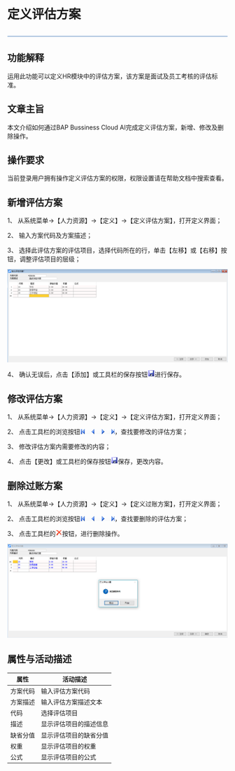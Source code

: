 # 定义评估方案 

![img](zsk_rlzy_dy/common/headLine.png) 

## 功能解释 

运用此功能可以定义HR模块中的评估方案，该方案是面试及员工考核的评估标准。

## 文章主旨 

本文介绍如何通过BAP Bussiness Cloud AI完成定义评估方案，新增、修改及删除操作。

## 操作要求 

当前登录用户拥有操作定义评估方案的权限，权限设置请在帮助文档中搜索查看。

## 新增评估方案 

1、 从系统菜单->【人力资源】->【定义】->【定义评估方案】，打开定义界面； 

2、 输入方案代码及方案描述；

3、 选择此评估方案的评估项目，选择代码所在的行，单击【左移】或【右移】按钮，调整评估项目的层级；

![img](zsk_rlzy_dy/8.1.png)

4、 确认无误后，点击【添加】或工具栏的保存按钮![img](zsk_rlzy_dy/common/保存.png)进行保存。

## 修改评估方案 

1、 从系统菜单->【人力资源】->【定义】->【定义评估方案】，打开定义界面；

2、 点击工具栏的浏览按钮![img](zsk_rlzy_dy/common/翻页.png)，查找要修改的评估方案；

3、 修改评估方案内需要修改的内容；

4、 点击【更改】或工具栏的保存按钮![img](zsk_rlzy_dy/common/保存.png)保存，更改内容。

## 删除过账方案 

1、 从系统菜单->【人力资源】->【定义】->【定义过账方案】，打开定义界面；

2、 点击工具栏的浏览按钮![img](zsk_rlzy_dy/common/翻页.png)，查找要删除的评估方案；

3、 点击工具栏的![img](zsk_rlzy_dy/common/删除.png)按钮，进行删除操作。

![img](zsk_rlzy_dy/8.2.png)

## 属性与活动描述 

| **属性** | **活动描述**           |
| -------- | ---------------------- |
| 方案代码 | 输入评估方案代码       |
| 方案描述 | 输入评估方案描述文本   |
| 代码     | 选择评估项目           |
| 描述     | 显示评估项目的描述信息 |
| 缺省分值 | 显示评估项目的缺省分值 |
| 权重     | 显示评估项目的权重     |
| 公式     | 显示评估项目的公式     |

 
